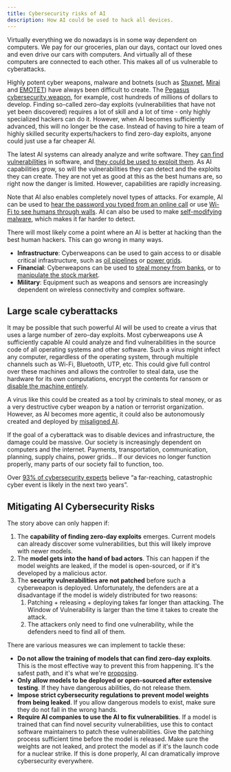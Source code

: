 ```yaml
---
title: Cybersecurity risks of AI
description: How AI could be used to hack all devices.
---
```


Virtually everything we do nowadays is in some way dependent on computers.
We pay for our groceries, plan our days, contact our loved ones and even drive our cars with computers.
And virtually all of these computers are connected to each other.
This makes all of us vulnerable to cyberattacks.

Highly potent cyber weapons, malware and botnets (such as [Stuxnet](https://www.youtube.com/watch?v=nd1x0csO3hU), [Mirai](<https://en.wikipedia.org/wiki/Mirai_(malware)>) and [EMOTET](https://en.wikipedia.org/wiki/Emotet)) have always been difficult to create.
The [Pegasus cybersecurity weapon](<https://en.wikipedia.org/wiki/Pegasus_(spyware)>), for example, cost hundreds of millions of dollars to develop.
Finding so-called zero-day exploits (vulnerabilities that have not yet been discovered) requires a lot of skill and a lot of time - only highly specialized hackers can do it.
However, when AI becomes sufficiently advanced, this will no longer be the case.
Instead of having to hire a team of highly skilled security experts/hackers to find zero-day exploits, anyone could just use a far cheaper AI.

The latest AI systems can already analyze and write software.
They [can find vulnerabilities](https://betterprogramming.pub/i-used-gpt-3-to-find-213-security-vulnerabilities-in-a-single-codebase-cc3870ba9411) in software, and [they could be used to exploit them](https://blog.checkpoint.com/2023/03/15/check-point-research-conducts-initial-security-analysis-of-chatgpt4-highlighting-potential-scenarios-for-accelerated-cybercrime/).
As AI capabilities grow, so will the vulnerabilities they can detect and the exploits they can create.
They are not yet as good at this as the best humans are, so right now the danger is limited.
However, capabilities are rapidly increasing.

Note that AI also enables completely novel types of attacks.
For example, AI can be used to [hear the password you typed from an online call](https://beebom.com/ai-crack-password-listening-keyboard-sounds/)
or use [Wi-Fi to see humans through walls](https://www.marktechpost.com/2023/02/15/cmu-researchers-create-an-ai-model-that-can-detect-the-pose-of-multiple-humans-in-a-room-using-only-the-signals-from-wifi/).
AI can also be used to make [self-modifying malware](https://www.hyas.com/blog/blackmamba-using-ai-to-generate-polymorphic-malware), which makes it far harder to detect.

There will most likely come a point where an AI is better at hacking than the best human hackers.
This can go wrong in many ways.

- **Infrastructure**: Cyberweapons can be used to gain access to or disable critical infrastructure, such as [oil pipelines](https://en.wikipedia.org/wiki/Colonial_Pipeline_ransomware_attack) or [power grids](https://obr.uk/box/cyber-attacks-during-the-russian-invasion-of-ukraine/).
- **Financial**: Cyberweapons can be used to [steal money from banks](https://en.wikipedia.org/wiki/2015%E2%80%932016_SWIFT_banking_hack), or to [manipulate the stock market](https://en.wikipedia.org/wiki/2010_flash_crash).
- **Military**: Equipment such as weapons and sensors are increasingly dependent on wireless connectivity and complex software.

## Large scale cyberattacks

It may be possible that such powerful AI will be used to create a virus that uses a large number of zero-day exploits.
Most cyberweapons use
A sufficiently capable AI could analyze and find vulnerabilities in the source code of all operating systems and other software.
Such a virus might infect any computer, regardless of the operating system, through multiple channels such as Wi-Fi, Bluetooth, UTP, etc.
This could give full control over these machines and allows the controller to steal data, use the hardware for its own computations, encrypt the contents for ransom or [disable the machine entirely](https://en.wikipedia.org/wiki/Hardware_Trojan).

A virus like this could be created as a tool by criminals to steal money, or as a very destructive cyber weapon by a nation or terrorist organization.
However, as AI becomes more agentic, it could also be autonomously created and deployed by [misaligned AI](/xrisk).

If the goal of a cyberattack was to disable devices and infrastructure, the damage could be massive.
Our society is increasingly dependent on computers and the internet.
Payments, transportation, communication, planning, supply chains, power grids...
If our devices no longer function properly, many parts of our society fail to function, too.

Over [93% of cybersecurity experts](https://www.weforum.org/publications/global-cybersecurity-outlook-2023/) believe “a far-reaching, catastrophic cyber event is likely in the next two years”.

## Mitigating AI Cybersecurity Risks

The story above can only happen if:

1. The **capability of finding zero-day exploits** emerges. Current models can already discover some vulnerabilities, but this will likely improve with newer models.
2. The **model gets into the hand of bad actors**. This can happen if the model weights are leaked, if the model is open-sourced, or if it's developed by a malicious actor.
3. The **security vulnerabilities are not patched** before such a cyberweapon is deployed. Unfortunately, the defenders are at a disadvantage if the model is widely distributed for two reasons:
   1. Patching + releasing + deploying takes far longer than attacking. The Window of Vulnerability is larger than the time it takes to create the attack.
   2. The attackers only need to find one vulnerability, while the defenders need to find all of them.

There are various measures we can implement to tackle these:

- **Do not allow the training of models that can find zero-day exploits**. This is the most effective way to prevent this from happening. It's the safest path, and it's what we're [proposing](/proposal).
- **Only allow models to be deployed or open-sourced after extensive testing**. If they have dangerous abilities, do not release them.
- **Impose strict cybersecurity regulations to prevent model weights from being leaked**. If you allow dangerous models to exist, make sure they do not fall in the wrong hands.
- **Require AI companies to use the AI to fix vulnerabilities**. If a model is trained that can find novel security vulnerabilities, use this to contact software maintainers to patch these vulnerabilities. Give the patching process sufficient time before the model is released. Make sure the weights are not leaked, and protect the model as if it's the launch code for a nuclear strike. If this is done properly, AI can dramatically improve cybersecurity everywhere.
